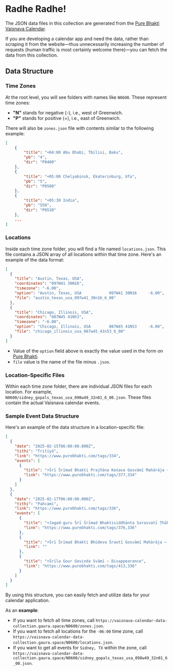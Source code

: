 # Radhe Radhe!

The JSON data files in this collection are generated from the [Pure Bhakti Vaisnava Calendar](https://www.purebhakti.com/resources/vaisnava-calendar).

If you are developing a calendar app and need the data, rather than scraping it from the website—thus unnecessarily increasing the number of requests (human traffic is most certainly welcome there)—you can fetch the data from this collection.

## Data Structure

### Time Zones

At the root level, you will see folders with names like `N0600`. These represent time zones:
- **"N"** stands for negative (-), i.e., west of Greenwich.
- **"P"** stands for positive (+), i.e., east of Greenwich.

There will also be `zones.json` file with contents similar to the following example:

```json
[
    {
        "title": "+04:00 Abu Dhabi, Tbilisi, Baku",
        "pb": "4",
        "dir": "P0400"
    },
    {
        "title": "+05:00 Chelyabinsk, Ekaterinburg, Ufa",
        "pb": "5",
        "dir": "P0500"
    },
    {
        "title": "+05:30 India",
        "pb": "550",
        "dir": "P0530"
    },
    ...
]

```

### Locations

Inside each time zone folder, you will find a file named `locations.json`. This file contains a JSON array of all locations within that time zone. Here's an example of the data format:

```json
[
  {
    "title": "Austin, Texas, USA",
    "coordinates": "097W41 30N16",
    "timezone": "-6.00",
    "option": "Austin, Texas, USA            097W41 30N16     -6.00",
    "file": "austin_texas_usa_097w41_30n16_6_00"
  },
  {
    "title": "Chicago, Illinois, USA",
    "coordinates": "087W45 41N53",
    "timezone": "-6.00",
    "option": "Chicago, Illinois, USA        087W45 41N53     -6.00",
    "file": "chicago_illinois_usa_087w45_41n53_6_00"
  }
]

```
- Value of the `option` field above is exactly the value used in the form on [Pure Bhakti](https://www.purebhakti.com/resources/vaisnava-calendar).
- `file` value is the name of the file minus `.json`.

### Location-Specific Files

Within each time zone folder, there are individual JSON files for each location. For example, `N0600/sidney_gopals_texas_usa_098w49_32n01_6_00.json`. These files contain the actual Vaisnava calendar events.

### Sample Event Data Structure

Here's an example of the data structure in a location-specific file:

```json
[
  {
    "date": "2025-02-15T06:00:00.000Z",
    "tithi": "Tritīyā",
    "link": "https://www.purebhakti.com/tags/334",
    "events": [
      {
        "title": "+Śrī Śrīmad Bhakti Prajñāna Keśava Gosvāmī Mahārāja ~ Appearance",
        "link": "https://www.purebhakti.com/tags/377,334"
      }
    ]
  },
  {
    "date": "2025-02-17T06:00:00.000Z",
    "tithi": "Pañcamī",
    "link": "https://www.purebhakti.com/tags/336",
    "events": [
      {
        "title": "+Jagad-guru Śrī Śrīmad Bhaktisiddhānta Sarasvatī Ṭhākura Prabhupāda ~ Appearance",
        "link": "https://www.purebhakti.com/tags/376,336"
      },
      {
        "title": "+Śrī Śrīmad Bhakti Bhūdeva Śrautī Gosvāmī Mahārāja ~ Appearance",
        "link": ""
      },
      {
        "title": "+Śrīla Gour Govinda Svāmī ~ Disappearance",
        "link": "https://www.purebhakti.com/tags/413,336"
      }
    ]
  }
]

```

By using this structure, you can easily fetch and utilize data for your calendar application.

As an **example**:

- If you want to fetch all time zones, call `https://vaisnava-calendar-data-collection.gaura.space/N0600/zones.json`.
- If you want to fetch all locations for the `-06:00` time zone, call `https://vaisnava-calendar-data-collection.gaura.space/N0600/locations.json`.
- If you want to get all events for `Sidney, TX` within the zone, call `https://vaisnava-calendar-data-collection.gaura.space/N0600/sidney_gopals_texas_usa_098w49_32n01_6_00.json`.
